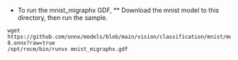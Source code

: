 * To run the mnist_migraphx GDF, 
** Download the mnist model to this directory, then run the sample.
```
wget https://github.com/onnx/models/blob/main/vision/classification/mnist/model/mnist-8.onnx?raw=true
/opt/rocm/bin/runvx mnist_migraphx.gdf
```
